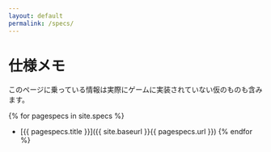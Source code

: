 ```yaml
---
layout: default
permalink: /specs/
---
```


# 仕様メモ

このページに乗っている情報は実際にゲームに実装されていない仮のものも含みます。

{% for pagespecs in site.specs %}
* [{{ pagespecs.title }}]({{ site.baseurl }}{{ pagespecs.url }})
{% endfor %}